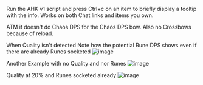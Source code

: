 Run the AHK v1 script and press Ctrl+c on an item to briefly display a tooltip with the info.
Works on both Chat links and items you own.

ATM it doesn't do Chaos DPS for the Chaos DPS bow.
Also no Crossbows because of reload.

When Quality isn't detected
Note how the potential Rune DPS shows even if there are already Runes socketed
![image](https://github.com/user-attachments/assets/8c2b1ebf-eec2-4cba-b756-55e963eaded4)

Another Example with no Quality and nor Runes
![image](https://github.com/user-attachments/assets/4b169804-e32f-4dfa-bbac-ceddaf3972e8)

Quality at 20% and Runes socketed already
![image](https://github.com/user-attachments/assets/767ac4f9-4bbb-4f08-b334-00db180501dc)

